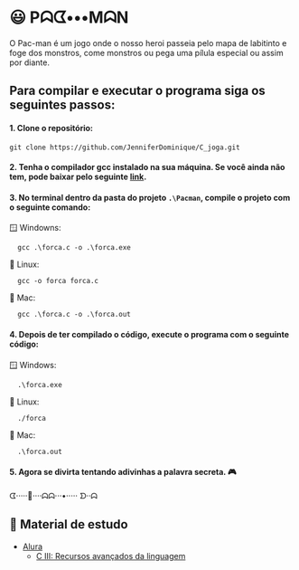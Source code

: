# :smiley: Pᗣᗧ•••MᗣN

O Pac-man é um jogo onde o nosso heroi passeia pelo mapa de labitinto e foge dos monstros, 
come monstros ou pega uma pílula especial ou assim por diante.


## Para compilar e executar o programa siga os seguintes passos:

#### 1. Clone o repositório:

```
git clone https://github.com/JenniferDominique/C_joga.git
```

#### 2. Tenha o compilador gcc instalado na sua máquina. Se você ainda não tem, pode baixar pelo seguinte [link](https://www.mingw-w64.org).<br>

#### 3. No terminal dentro da pasta do projeto `.\Pacman`, compile o projeto com o seguinte comando:

   :window: Windowns:
```
  gcc .\forca.c -o .\forca.exe
```

   :penguin: Linux:
```
  gcc -o forca forca.c
```

   :apple: Mac:
```
  gcc .\forca.c -o .\forca.out
```

#### 4. Depois de ter compilado o código, execute o programa com o seguinte código:
   :window: Windows:
```
  .\forca.exe
```

   :penguin: Linux:
```
  ./forca
```

   :apple: Mac:
```
  .\forca.out
```

#### 5. Agora se divirta tentando adivinhas a palavra secreta. :video_game:

ᗧ·····🍒····ᗣᗣ···•····· ᗤ··ᗣ

## :book: Material de estudo
- [Alura](https://cursos.alura.com.br) 
  - [C III: Recursos avançados da linguagem](https://cursos.alura.com.br/course/introducao-a-programacao-com-c-parte-3)

        